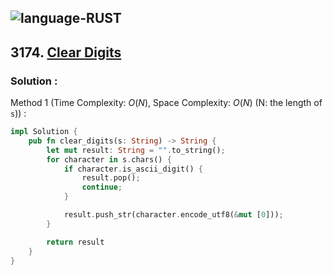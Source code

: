 ![language-RUST](https://img.shields.io/badge/RUST-8d4004?style=for-the-badge&logo=RUST)
---

## 3174. [Clear Digits](https://leetcode.com/problems/clear-digits)

### Solution :

Method 1 (Time Complexity: $O(N)$, Space Complexity: $O(N)$ (N: the length of `s`)) :
```rust
impl Solution {
    pub fn clear_digits(s: String) -> String {
        let mut result: String = "".to_string();
        for character in s.chars() {
            if character.is_ascii_digit() {
                result.pop();
                continue;
            }

            result.push_str(character.encode_utf8(&mut [0]));
        }

        return result
    }
}
```
